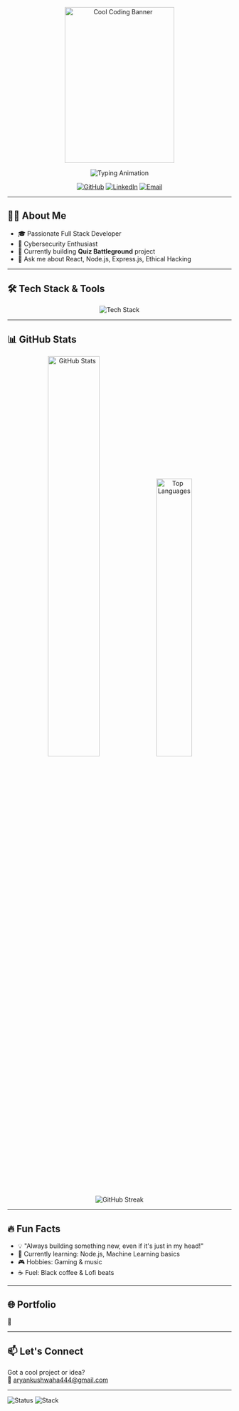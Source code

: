 <p align="center">
  <img src="https://i.pinimg.com/originals/d4/81/f3/d481f3c72e283309071f79e01b05c06d.gif" alt="Cool Coding Banner" width="70%" height="350px" />
</p>

<!-- Typing animation -->
<p align="center">
  <img src="https://readme-typing-svg.herokuapp.com?font=Fira+Code&size=28&duration=4000&pause=800&color=00ff99&center=true&width=600&lines=Hi+there!+I'm+Aryan+Kushwaha;Full+Stack+Developer;Cybersecurity+Enthusiast" alt="Typing Animation"/>
</p>

<!-- Social badges -->
<p align="center">
  <a href="https://github.com/aryankushwaha444" target="_blank"><img src="https://img.shields.io/badge/GitHub-aryankushwaha444-181717?style=for-the-badge&logo=github&logoColor=white" alt="GitHub"/></a>
  <a href="https://www.linkedin.com/in/aryan-kushwaha-47479033b/" target="_blank"><img src="https://img.shields.io/badge/LinkedIn-Aryan%20Kushwaha-blue?style=for-the-badge&logo=linkedin&logoColor=white" alt="LinkedIn"/></a>
  <a href="mailto:aryankushwaha444@gmail.com" target="_blank"><img src="https://img.shields.io/badge/Email-📧-red?style=for-the-badge&logo=gmail&logoColor=white" alt="Email"/></a>
</p>

---

## 👨‍💻 About Me

- 🎓 Passionate Full Stack Developer
- 🔐 Cybersecurity Enthusiast
- 🔭 Currently building **Quiz Battleground** project  
- 💬 Ask me about React, Node.js, Express.js, Ethical Hacking  

---

## 🛠️ Tech Stack & Tools

<p align="center">
  <img src="https://skillicons.dev/icons?i=js,cpp,csharp,css,django,docker,express,git,html,java,javascript,linux,mongodb,mysql,nodejs,php,postman,python,react,selenium,tailwind" alt="Tech Stack" />
</p>

---

## 📊 GitHub Stats

<p align="center">
  <img src="https://github-readme-stats.vercel.app/api?username=aryankushwaha444&show_icons=true&theme=radical&hide_border=true" alt="GitHub Stats" width="48%"/>
  <img src="https://github-readme-stats.vercel.app/api/top-langs/?username=aryankushwaha444&layout=compact&theme=tokyonight&hide_border=true" alt="Top Languages" width="40%"/>
</p>

<p align="center">
  <img src="https://github-readme-streak-stats.herokuapp.com/?user=aryankushwaha444&theme=radical&hide_border=true" alt="GitHub Streak"/>
</p>

---

## 🔥 Fun Facts

- 💡 "Always building something new, even if it's just in my head!"  
- 🌱 Currently learning: Node.js, Machine Learning basics  
- 🎮 Hobbies: Gaming & music  
- ☕ Fuel: Black coffee & Lofi beats  

---

## 🌐 Portfolio

🚧 <a url="https://www.aaryankushawaha.com.np" alt="PortFolio" />

---

## 📫 Let's Connect

Got a cool project or idea?  
📧 aryankushwaha444@gmail.com

---

![Status](https://img.shields.io/badge/Status-Always%20Learning-success?style=for-the-badge&logo=vercel)
![Stack](https://img.shields.io/badge/Stack-FullStack-blueviolet?style=for-the-badge&logo=code)
